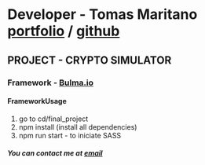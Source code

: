 # Developer - Tomas Maritano [portfolio](https://tomymaritano.com) / [github](https://github.com/craftzcode)

## PROJECT - CRYPTO SIMULATOR

### Framework - [Bulma.io](https://bulma.io)


#### FrameworkUsage

1) go to cd/final_project
2) npm install (install all dependencies)
3) npm run start - to iniciate SASS


##### You can contact me at [email](tomymaritano@gmail.com)
